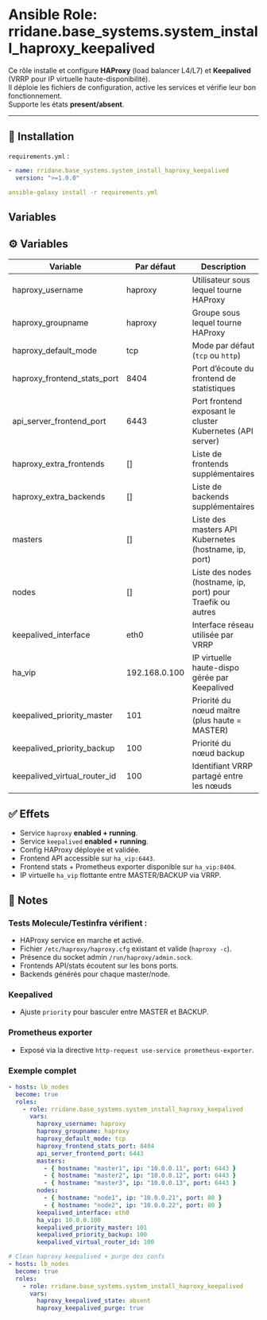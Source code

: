 # Ansible Role: rridane.base_systems.system_install_haproxy_keepalived

Ce rôle installe et configure **HAProxy** (load balancer L4/L7) et **Keepalived** (VRRP pour IP virtuelle haute-disponibilité).  
Il déploie les fichiers de configuration, active les services et vérifie leur bon fonctionnement.  
Supporte les états **present/absent**.

---

## 🚀 Installation

`requirements.yml` :

```yaml
- name: rridane.base_systems.system_install_haproxy_keepalived
  version: ">=1.0.0"
```

```yaml
ansible-galaxy install -r requirements.yml
```

## Variables

## ⚙️ Variables

| Variable                   | Par défaut     | Description                                                   |
|----------------------------|----------------|---------------------------------------------------------------|
| haproxy_username           | haproxy        | Utilisateur sous lequel tourne HAProxy                        |
| haproxy_groupname          | haproxy        | Groupe sous lequel tourne HAProxy                             |
| haproxy_default_mode       | tcp            | Mode par défaut (`tcp` ou `http`)                             |
| haproxy_frontend_stats_port| 8404           | Port d’écoute du frontend de statistiques                     |
| api_server_frontend_port   | 6443           | Port frontend exposant le cluster Kubernetes (API server)     |
| haproxy_extra_frontends    | []             | Liste de frontends supplémentaires                            |
| haproxy_extra_backends     | []             | Liste de backends supplémentaires                             |
| masters                    | []             | Liste des masters API Kubernetes (hostname, ip, port)         |
| nodes                      | []             | Liste des nodes (hostname, ip, port) pour Traefik ou autres   |
| keepalived_interface       | eth0           | Interface réseau utilisée par VRRP                            |
| ha_vip                     | 192.168.0.100  | IP virtuelle haute-dispo gérée par Keepalived                 |
| keepalived_priority_master | 101            | Priorité du nœud maître (plus haute = MASTER)                 |
| keepalived_priority_backup | 100            | Priorité du nœud backup                                       |
| keepalived_virtual_router_id | 100          | Identifiant VRRP partagé entre les nœuds                      |

## ✅ Effets

- Service `haproxy` **enabled + running**.
- Service `keepalived` **enabled + running**.
- Config HAProxy déployée et validée.
- Frontend API accessible sur `ha_vip:6443`.
- Frontend stats + Prometheus exporter disponible sur `ha_vip:8404`.
- IP virtuelle `ha_vip` flottante entre MASTER/BACKUP via VRRP.

## 📝 Notes

### Tests Molecule/Testinfra vérifient :
- HAProxy service en marche et activé.
- Fichier `/etc/haproxy/haproxy.cfg` existant et valide (`haproxy -c`).
- Présence du socket admin `/run/haproxy/admin.sock`.
- Frontends API/stats écoutent sur les bons ports.
- Backends générés pour chaque master/node.

### Keepalived
- Ajuste `priority` pour basculer entre MASTER et BACKUP.

### Prometheus exporter
- Exposé via la directive `http-request use-service prometheus-exporter`.

### Exemple complet

```yaml
- hosts: lb_nodes
  become: true
  roles:
    - role: rridane.base_systems.system_install_haproxy_keepalived
      vars:
        haproxy_username: haproxy
        haproxy_groupname: haproxy
        haproxy_default_mode: tcp
        haproxy_frontend_stats_port: 8404
        api_server_frontend_port: 6443
        masters:
          - { hostname: "master1", ip: "10.0.0.11", port: 6443 }
          - { hostname: "master2", ip: "10.0.0.12", port: 6443 }
          - { hostname: "master3", ip: "10.0.0.13", port: 6443 }
        nodes:
          - { hostname: "node1", ip: "10.0.0.21", port: 80 }
          - { hostname: "node2", ip: "10.0.0.22", port: 80 }
        keepalived_interface: eth0
        ha_vip: 10.0.0.100
        keepalived_priority_master: 101
        keepalived_priority_backup: 100
        keepalived_virtual_router_id: 100
```

```yaml
# Clean haproxy keepalived + purge des confs
- hosts: lb_nodes
  become: true
  roles:
    - role: rridane.base_systems.system_install_haproxy_keepalived
      vars:
        haproxy_keepalived_state: absent
        haproxy_keepalived_purge: true
```
